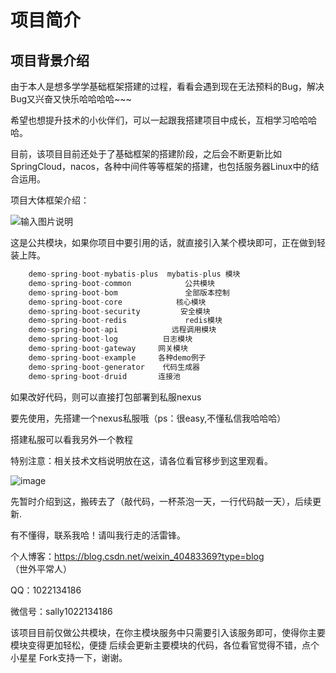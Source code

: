 # 项目简介

## 项目背景介绍

由于本人是想多学学基础框架搭建的过程，看看会遇到现在无法预料的Bug，解决Bug又兴奋又快乐哈哈哈哈~~~

希望也想提升技术的小伙伴们，可以一起跟我搭建项目中成长，互相学习哈哈哈哈。

目前，该项目目前还处于了基础框架的搭建阶段，之后会不断更新比如SpringCloud，nacos，各种中间件等等框架的搭建，也包括服务器Linux中的结合运用。



项目大体框架介绍：

![输入图片说明](https://images.gitee.com/uploads/images/2022/0714/142336_104ea56e_7842402.png "image-20220714140444216.png")

这是公共模块，如果你项目中要引用的话，就直接引入某个模块即可，正在做到轻装上阵。



```java
    demo-spring-boot-mybatis-plus  mybatis-plus 模块
    demo-spring-boot-common            公共模块
    demo-spring-boot-bom               全部版本控制
    demo-spring-boot-core            核心模块
    demo-spring-boot-security         安全模块
    demo-spring-boot-redis             redis模块
    demo-spring-boot-api            远程调用模块
    demo-spring-boot-log          日志模块 
    demo-spring-boot-gateway     网关模块
    demo-spring-boot-example     各种demo例子
    demo-spring-boot-generator    代码生成器
    demo-spring-boot-druid       连接池

```

如果改好代码，则可以直接打包部署到私服nexus

要先使用，先搭建一个nexus私服哦（ps：很easy,不懂私信我哈哈哈）

搭建私服可以看我另外一个教程

特别注意：相关技术文档说明放在这，请各位看官移步到这里观看。

![image](https://user-images.githubusercontent.com/76513734/181674918-68687eb1-f2bc-44a8-adce-32f99c07ad1a.png)






先暂时介绍到这，搬砖去了（敲代码，一杯茶泡一天，一行代码敲一天），后续更新.



有不懂得，联系我哈！请叫我行走的活雷锋。

个人博客：https://blog.csdn.net/weixin_40483369?type=blog    （世外平常人）

QQ：1022134186

微信号：sally1022134186

该项目目前仅做公共模块，在你主模块服务中只需要引入该服务即可，使得你主要模块变得更加轻松，便捷
后续会更新主要模块的代码，各位看官觉得不错，点个小星星 Fork支持一下，谢谢。

